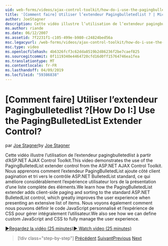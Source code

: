 ```yaml
---
uid: web-forms/videos/ajax-control-toolkit/how-do-i-use-the-pagingbulletedlist-extender-control
title: '[Comment faire] Utiliser l’extendeur Pagingbulletedlist ? | Microsoft Docs'
author: JoeStagner
description: Cette vidéo illustre l’utilisation de l’extendeur pagingbulletedlist à partir d’ASP.NET AJAX Control Toolkit. Vous pouvez découvrir comment l’extende PagingBulletedList...
ms.author: riande
ms.date: 06/12/2007
ms.assetid: 7f2231f1-c105-499e-b980-c24824bed56a
msc.legacyurl: /web-forms/videos/ajax-control-toolkit/how-do-i-use-the-pagingbulletedlist-extender-control
msc.type: video
ms.openlocfilehash: 4b6326fcf3c62dda8519b2d86236f2be7caef825
ms.sourcegitcommit: 0f1119340e4464720cfd16d0ff15764746ea1fea
ms.translationtype: MT
ms.contentlocale: fr-FR
ms.lasthandoff: 04/09/2019
ms.locfileid: "59386838"
---
```

# <a name="how-do-i-use-the-pagingbulletedlist-extender-control"></a><span data-ttu-id="fb55f-105">[Comment faire] Utiliser l’extendeur Pagingbulletedlist ?</span><span class="sxs-lookup"><span data-stu-id="fb55f-105">[How Do I:] Use the PagingBulletedList Extender Control?</span></span>

<span data-ttu-id="fb55f-106">par [Joe Stagner](https://github.com/JoeStagner)</span><span class="sxs-lookup"><span data-stu-id="fb55f-106">by [Joe Stagner](https://github.com/JoeStagner)</span></span>

<span data-ttu-id="fb55f-107">Cette vidéo illustre l’utilisation de l’extendeur pagingbulletedlist à partir d’ASP.NET AJAX Control Toolkit.</span><span class="sxs-lookup"><span data-stu-id="fb55f-107">This video demonstrates the use of the PagingBulletedList extender control from the ASP.NET AJAX Control Toolkit.</span></span> <span data-ttu-id="fb55f-108">Nous apprenons comment l’extendeur PagingBulletedList ajoute côté client pagination et tri vers le contrôle ASP.NET BulletedList standard, ce qui améliore considérablement l’expérience utilisateur lors de la présentation d’une liste complète des éléments.</span><span class="sxs-lookup"><span data-stu-id="fb55f-108">We learn how the PagingBulletedList extender adds client-side paging and sorting to the standard ASP.NET BulletedList control, which greatly improves the user experience when presenting an extensive list of items.</span></span> <span data-ttu-id="fb55f-109">Nous voyons également comment nous pouvons définir le code JavaScript personnalisé et l’expérience de CSS pour gérer intégralement l’utilisateur.</span><span class="sxs-lookup"><span data-stu-id="fb55f-109">We also see how we can define custom JavaScript and CSS to fully manage the user experience.</span></span>

[<span data-ttu-id="fb55f-110">&#9654;Regardez la vidéo (25 minutes)</span><span class="sxs-lookup"><span data-stu-id="fb55f-110">&#9654; Watch video (25 minutes)</span></span>](https://channel9.msdn.com/Blogs/ASP-NET-Site-Videos/how-do-i-use-the-pagingbulletedlist-extender-control)

> [!div class="step-by-step"]
> <span data-ttu-id="fb55f-111">[Précédent](how-do-i-use-the-aspnet-ajax-listsearch-extender.md)
> [Suivant](how-do-i-use-the-numericupdown-extender-control.md)</span><span class="sxs-lookup"><span data-stu-id="fb55f-111">[Previous](how-do-i-use-the-aspnet-ajax-listsearch-extender.md)
[Next](how-do-i-use-the-numericupdown-extender-control.md)</span></span>
